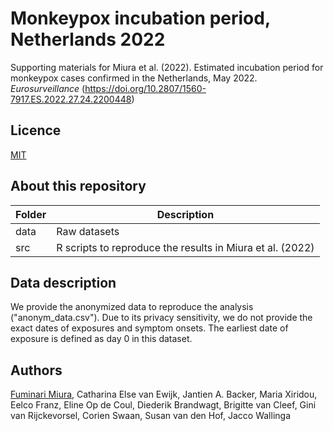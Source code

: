 # Monkeypox incubation period, Netherlands 2022
Supporting materials for Miura et al. (2022). Estimated incubation period for monkeypox cases confirmed in the Netherlands, May 2022. _Eurosurveillance_ (https://doi.org/10.2807/1560-7917.ES.2022.27.24.2200448)

## Licence
[MIT](https://github.com/fmiura/MpxInc_2022/blob/main/LICENSE)

## About this repository
| Folder    | Description |
|-----------|------------------------------------------------------|
| data      | Raw datasets |
| src       | R scripts to reproduce the results in Miura et al. (2022) |

## Data description
We provide the anonymized data to reproduce the analysis ("anonym_data.csv"). Due to its privacy sensitivity, we do not provide the exact dates of exposures and symptom onsets. The earliest date of exposure is defined as day 0 in this dataset. 

## Authors
[Fuminari Miura](https://github.com/fmiura), Catharina Else van Ewijk, Jantien A. Backer, Maria Xiridou, Eelco Franz, Eline Op de Coul, Diederik Brandwagt, Brigitte van Cleef, Gini van Rijckevorsel, Corien Swaan, Susan van den Hof, Jacco Wallinga
